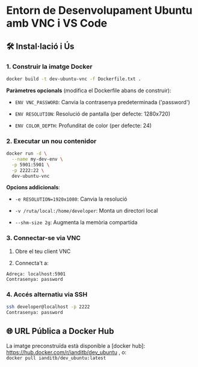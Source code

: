 # Entorn de Desenvolupament Ubuntu amb VNC i VS Code

## 🛠️ Instal·lació i Ús

### 1. Construir la imatge Docker
```bash
docker build -t dev-ubuntu-vnc -f Dockerfile.txt .
```

**Paràmetres opcionals** (modifica el Dockerfile abans de construir):

- `ENV VNC_PASSWORD`: Canvia la contrasenya predeterminada ('password')
    
- `ENV RESOLUTION`: Resolució de pantalla (per defecte: 1280x720)
    
- `ENV COLOR_DEPTH`: Profunditat de color (per defecte: 24)

### 2. Executar un nou contenidor

```bash
docker run -d \
  --name my-dev-env \
  -p 5901:5901 \
  -p 2222:22 \
  dev-ubuntu-vnc
```

**Opcions addicionals**:

- `-e RESOLUTION=1920x1080`: Canvia la resolució
    
- `-v /ruta/local:/home/developer`: Monta un directori local
    
- `--shm-size 2g`: Augmenta la memòria compartida

### 3. Connectar-se via VNC

1. Obre el teu client VNC
    
2. Connecta't a:
```shell
Adreça: localhost:5901
Contrasenya: password
```

### 4. Accés alternatiu via SSH
```bash
ssh developer@localhost -p 2222
Contrasenya: password
```
## 🌐 URL Pública a Docker Hub

La imatge preconstruïda està disponible a [docker hub]: https://hub.docker.com/r/ianditb/dev_ubuntu , o:  
`docker pull ianditb/dev_ubuntu:latest`
